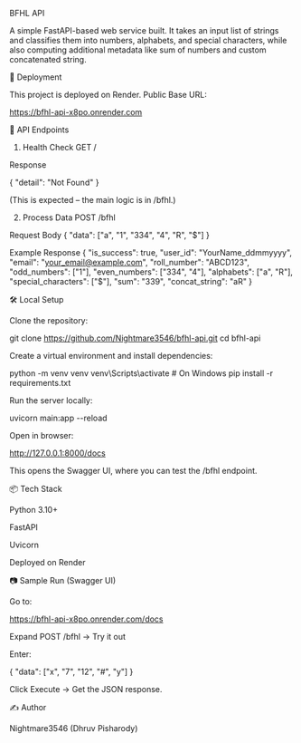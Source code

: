 BFHL API

A simple FastAPI-based web service built.
It takes an input list of strings and classifies them into numbers, alphabets, and special characters, while also computing additional metadata like sum of numbers and custom concatenated string.

🚀 Deployment

This project is deployed on Render.
Public Base URL:

https://bfhl-api-x8po.onrender.com

📌 API Endpoints
1. Health Check
GET /


Response

{ "detail": "Not Found" }


(This is expected – the main logic is in /bfhl.)

2. Process Data
POST /bfhl

Request Body
{
  "data": ["a", "1", "334", "4", "R", "$"]
}

Example Response
{
  "is_success": true,
  "user_id": "YourName_ddmmyyyy",
  "email": "your_email@example.com",
  "roll_number": "ABCD123",
  "odd_numbers": ["1"],
  "even_numbers": ["334", "4"],
  "alphabets": ["a", "R"],
  "special_characters": ["$"],
  "sum": "339",
  "concat_string": "aR"
}

🛠️ Local Setup

Clone the repository:

git clone https://github.com/Nightmare3546/bfhl-api.git
cd bfhl-api


Create a virtual environment and install dependencies:

python -m venv venv
venv\Scripts\activate   # On Windows
pip install -r requirements.txt


Run the server locally:

uvicorn main:app --reload


Open in browser:

http://127.0.0.1:8000/docs


This opens the Swagger UI, where you can test the /bfhl endpoint.

📦 Tech Stack

Python 3.10+

FastAPI

Uvicorn

Deployed on Render

📷 Sample Run (Swagger UI)

Go to:

https://bfhl-api-x8po.onrender.com/docs


Expand POST /bfhl → Try it out

Enter:

{
  "data": ["x", "7", "12", "#", "y"]
}


Click Execute → Get the JSON response.

✍️ Author

Nightmare3546 (Dhruv Pisharody)
